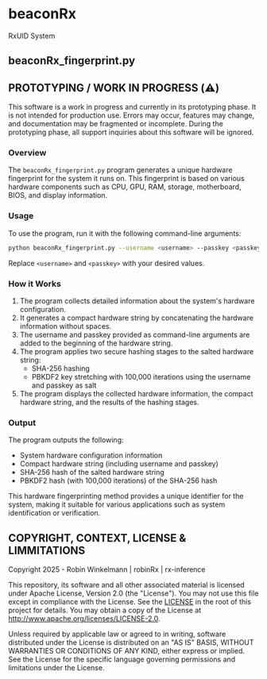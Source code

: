 # beaconRx
RxUID System

## beaconRx_fingerprint.py

## PROTOTYPING / WORK IN PROGRESS (⚠️)

This software is a work in progress and currently in its prototyping phase. It is not intended for production use. Errors may occur, features may change, and documentation may be fragmented or incomplete. During the prototyping phase, all support inquiries about this software will be ignored.

### Overview

The `beaconRx_fingerprint.py` program generates a unique hardware fingerprint for the system it runs on. This fingerprint is based on various hardware components such as CPU, GPU, RAM, storage, motherboard, BIOS, and display information.

### Usage

To use the program, run it with the following command-line arguments:
```bash
python beaconRx_fingerprint.py --username <username> --passkey <passkey>
```
Replace `<username>` and `<passkey>` with your desired values.

### How it Works

1. The program collects detailed information about the system's hardware configuration.
2. It generates a compact hardware string by concatenating the hardware information without spaces.
3. The username and passkey provided as command-line arguments are added to the beginning of the hardware string.
4. The program applies two secure hashing stages to the salted hardware string:
   * SHA-256 hashing
   * PBKDF2 key stretching with 100,000 iterations using the username and passkey as salt
5. The program displays the collected hardware information, the compact hardware string, and the results of the hashing stages.

### Output

The program outputs the following:
* System hardware configuration information
* Compact hardware string (including username and passkey)
* SHA-256 hash of the salted hardware string
* PBKDF2 hash (with 100,000 iterations) of the SHA-256 hash

This hardware fingerprinting method provides a unique identifier for the system, making it suitable for various applications such as system identification or verification.

## COPYRIGHT, CONTEXT, LICENSE & LIMMITATIONS

Copyright 2025 - Robin Winkelmann | robinRx | rx-inference

This repository, its software and all other associated material is licensed under Apache License, Version 2.0 (the "License").
You may not use this file except in compliance with the License.
See the [LICENSE](https://github.com/rx-inference/beaconRx/blob/main/LICENSE) in the root of this project for details.
You may obtain a copy of the License at http://www.apache.org/licenses/LICENSE-2.0.

Unless required by applicable law or agreed to in writing, software
distributed under the License is distributed on an "AS IS" BASIS,
WITHOUT WARRANTIES OR CONDITIONS OF ANY KIND, either express or implied.
See the License for the specific language governing permissions and
limitations under the License.